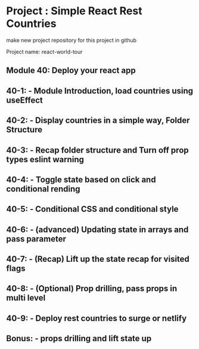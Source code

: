 # Project : Simple React Rest Countries

make new project repository for this project in github

Project name: react-world-tour

## Module 40: Deploy your react app

## 40-1: - Module Introduction, load countries using useEffect

## 40-2: - Display countries in a simple way, Folder Structure

## 40-3: - Recap folder structure and Turn off prop types eslint warning

## 40-4: - Toggle state based on click and conditional rending

## 40-5: - Conditional CSS and conditional style

## 40-6: - (advanced) Updating state in arrays and pass parameter

## 40-7: - (Recap) Lift up the state recap for visited flags

## 40-8: - (Optional) Prop drilling, pass props in multi level

## 40-9: - Deploy rest countries to surge or netlify

## Bonus: - props drilling and lift state up
